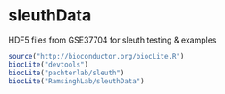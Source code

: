 # sleuthData

HDF5 files from GSE37704 for sleuth testing & examples  

```R
source("http://bioconductor.org/biocLite.R")  
biocLite("devtools")  
biocLite("pachterlab/sleuth")  
biocLite("RamsinghLab/sleuthData")   
```
